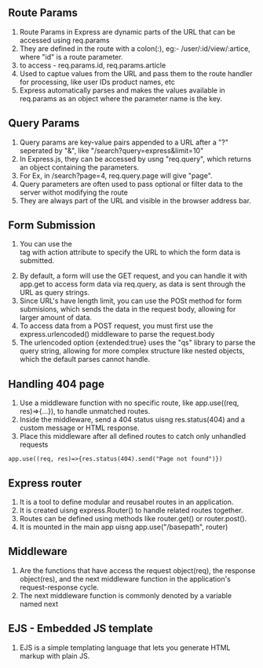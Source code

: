 ## Route Params

1. Route Params in Express are dynamic parts of the URL that can be accessed using req.params
2. They are defined in the route with a colon(:), eg:- /user/:id/view/:artice, where "id" is a route parameter.
3. to access - req.params.id, req.params.article
4. Used to captue values from the URL and pass them to the route handler for processing, like user IDs product names, etc
5. Express automatically parses and makes the values available in req.params as an object where the parameter name is the key.

## Query Params

1. Query params are key-value pairs appended to a URL after a "?" seperated by "&", like
   "/search?query=express&limit=10"
2. In Express.js, they can be accessed by usng "req.query", which returns an object containing the parameters.
3. For Ex, in /search?page=4, req.query.page will give "page".
4. Query parameters are often used to pass optional or filter data to the server withot modifying the route
5. They are always part of the URL and visible in the browser address bar.

## Form Submission

1. You can use the <form> tag with action attribute to specify the URL to which the form data is submitted.
2. By default, a form will use the GET request, and you can handle it with app.get to access form data via req.query, as data is sent through the URL as query strings.
3. Since URL's have length limit, you can use the POSt method for form submisions, which sends the data in the request body, allowing for larger amount of data.
4. To access data from a POST request, you must first use the express.urlencoded() middleware to parse the request.body
5. The urlencoded option {extended:true} uses the "qs" library to parse the query string, allowing for more complex structure like nested objects, which the default parses cannot handle.

## Handling 404 page

1. Use a middleware function with no specific route, like app.use((req, res)=>{...}), to handle unmatched routes.
2. Inside the middleware, send a 404 status uisng res.status(404) and a custom message or HTML response.
3. Place this middleware after all defined routes to catch only unhandled requests

`app.use((req, res)=>{res.status(404).send("Page not found")})`

## Express router

1. It is a tool to define modular and reusabel routes in an application.
2. It is created uisng express.Router() to handle related routes together.
3. Routes can be defined using methods like router.get() or router.post().
4. It is mounted in the main app uisng app.use("/basepath", router)

## Middleware

1. Are the functions that have access the request object(req), the response object(res), and the next middleware function in the application's request-response cycle.
2. The next middleware function is commonly denoted by a variable named next

## EJS - Embedded JS template

1. EJS is a simple templating language that lets you generate HTML markup with plain JS.

